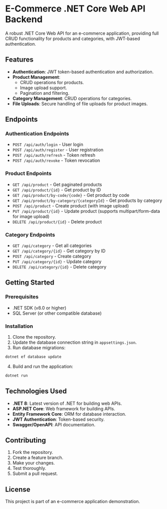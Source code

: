 # E-Commerce .NET Core Web API Backend

A robust .NET Core Web API for an e-commerce application, providing full CRUD functionality for products and categories, with JWT-based authentication.

## Features

- **Authentication**: JWT token-based authentication and authorization.
- **Product Management**: 
  - CRUD operations for products.
  - Image upload support.
  - Pagination and filtering.
- **Category Management**: CRUD operations for categories.
- **File Uploads**: Secure handling of file uploads for product images.

## Endpoints

### Authentication Endpoints
- `POST /api/auth/login` - User login
- `POST /api/auth/register` - User registration
- `POST /api/auth/refresh` - Token refresh
- `POST /api/auth/revoke` - Token revocation

### Product Endpoints
- `GET /api/product` - Get paginated products
- `GET /api/product/{id}` - Get product by ID
- `GET /api/product/by-code/{code}` - Get product by code
- `GET /api/product/by-category/{categoryId}` - Get products by category
- `POST /api/product` - Create product (with image upload)
- `PUT /api/product/{id}` - Update product (supports multipart/form-data for image upload)
- `DELETE /api/product/{id}` - Delete product

### Category Endpoints
- `GET /api/category` - Get all categories
- `GET /api/category/{id}` - Get category by ID
- `POST /api/category` - Create category
- `PUT /api/category/{id}` - Update category
- `DELETE /api/category/{id}` - Delete category

## Getting Started

### Prerequisites
- .NET SDK (v8.0 or higher)
- SQL Server (or other compatible database)

### Installation

1. Clone the repository.
2. Update the database connection string in `appsettings.json`.
3. Run database migrations:
```bash
dotnet ef database update
```
4. Build and run the application:
```bash
dotnet run
```

## Technologies Used

- **.NET 8**: Latest version of .NET for building web APIs.
- **ASP.NET Core**: Web framework for building APIs.
- **Entity Framework Core**: ORM for database interaction.
- **JWT Authentication**: Token-based security.
- **Swagger/OpenAPI**: API documentation.

## Contributing

1. Fork the repository.
2. Create a feature branch.
3. Make your changes.
4. Test thoroughly.
5. Submit a pull request.

## License

This project is part of an e-commerce application demonstration.
